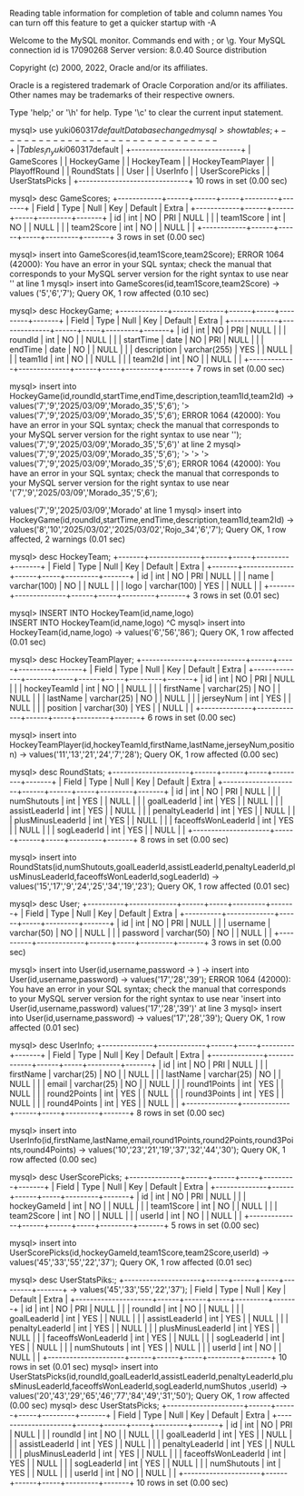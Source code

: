 Reading table information for completion of table and column names
You can turn off this feature to get a quicker startup with -A

Welcome to the MySQL monitor.  Commands end with ; or \g.
Your MySQL connection id is 17090268
Server version: 8.0.40 Source distribution

Copyright (c) 2000, 2022, Oracle and/or its affiliates.

Oracle is a registered trademark of Oracle Corporation and/or its
affiliates. Other names may be trademarks of their respective
owners.

Type 'help;' or '\h' for help. Type '\c' to clear the current input statement.

mysql> use yuki060317$default
Database changed
mysql> show tables;
+------------------------------+
| Tables_in_yuki060317$default |
+------------------------------+
| GameScores                   |
| HockeyGame                   |
| HockeyTeam                   |
| HockeyTeamPlayer             |
| PlayoffRound                 |
| RoundStats                   |
| User                         |
| UserInfo                     |
| UserScorePicks               |
| UserStatsPicks               |
+------------------------------+
10 rows in set (0.00 sec)

mysql> desc GameScores;
+------------+------+------+-----+---------+-------+
| Field      | Type | Null | Key | Default | Extra |
+------------+------+------+-----+---------+-------+
| id         | int  | NO   | PRI | NULL    |       |
| team1Score | int  | NO   |     | NULL    |       |
| team2Score | int  | NO   |     | NULL    |       |
+------------+------+------+-----+---------+-------+
3 rows in set (0.00 sec)

mysql> insert into GameScores(id,team1Score,team2Score);
ERROR 1064 (42000): You have an error in your SQL syntax; check the manual that corresponds to your MySQL server version for the right syntax to use near '' at line 1
mysql> insert into GameScores(id,team1Score,team2Score)
    -> values ('5','6','7');
Query OK, 1 row affected (0.10 sec)

mysql> desc HockeyGame;
+-------------+--------------+------+-----+---------+-------+
| Field       | Type         | Null | Key | Default | Extra |
+-------------+--------------+------+-----+---------+-------+
| id          | int          | NO   | PRI | NULL    |       |
| roundId     | int          | NO   |     | NULL    |       |
| startTime   | date         | NO   | PRI | NULL    |       |
| endTime     | date         | NO   |     | NULL    |       |
| description | varchar(255) | YES  |     | NULL    |       |
| team1Id     | int          | NO   |     | NULL    |       |
| team2Id     | int          | NO   |     | NULL    |       |
+-------------+--------------+------+-----+---------+-------+
7 rows in set (0.00 sec)

mysql> insert into HockeyGame(id,roundId,startTime,endTime,description,team1Id,team2Id)
    -> values('7','9','2025/03/09','Morado_35','5',6');
    '> values('7','9','2025/03/09','Morado_35','5',6');
ERROR 1064 (42000): You have an error in your SQL syntax; check the manual that corresponds to your MySQL server version for the right syntax to use near '');
values('7','9','2025/03/09','Morado_35','5',6')' at line 2
mysql> values('7','9','2025/03/09','Morado_35','5',6');
    '> 
    '> 
    '> values('7','9','2025/03/09','Morado_35','5',6');
ERROR 1064 (42000): You have an error in your SQL syntax; check the manual that corresponds to your MySQL server version for the right syntax to use near '('7','9','2025/03/09','Morado_35','5',6');


values('7','9','2025/03/09','Morado' at line 1
mysql> insert into HockeyGame(id,roundId,startTime,endTime,description,team1Id,team2Id)
    -> values('8','10','2025/03/02','2025/03/02','Rojo_34','6','7');
Query OK, 1 row affected, 2 warnings (0.01 sec)

mysql> desc HockeyTeam;
+-------+--------------+------+-----+---------+-------+
| Field | Type         | Null | Key | Default | Extra |
+-------+--------------+------+-----+---------+-------+
| id    | int          | NO   | PRI | NULL    |       |
| name  | varchar(100) | NO   |     | NULL    |       |
| logo  | varchar(100) | YES  |     | NULL    |       |
+-------+--------------+------+-----+---------+-------+
3 rows in set (0.01 sec)

mysql> INSERT INTO HockeyTeam(id,name,logo)                                    
INSERT INTO HockeyTeam(id,name,logo)
^C
mysql> insert into HockeyTeam(id,name,logo)
    -> values('6','56','86');
Query OK, 1 row affected (0.01 sec)

mysql> desc HockeyTeamPlayer;
+--------------+-------------+------+-----+---------+-------+
| Field        | Type        | Null | Key | Default | Extra |
+--------------+-------------+------+-----+---------+-------+
| id           | int         | NO   | PRI | NULL    |       |
| hockeyTeamId | int         | NO   |     | NULL    |       |
| firstName    | varchar(25) | NO   |     | NULL    |       |
| lastName     | varchar(25) | NO   |     | NULL    |       |
| jerseyNum    | int         | YES  |     | NULL    |       |
| position     | varchar(30) | YES  |     | NULL    |       |
+--------------+-------------+------+-----+---------+-------+
6 rows in set (0.00 sec)

mysql> insert into HockeyTeamPlayer(id,hockeyTeamId,firstName,lastName,jerseyNum,position)
    ->  values('11','13','21','24','7','28');
Query OK, 1 row affected (0.00 sec)

mysql> desc RoundStats;
+---------------------+------+------+-----+---------+-------+
| Field               | Type | Null | Key | Default | Extra |
+---------------------+------+------+-----+---------+-------+
| id                  | int  | NO   | PRI | NULL    |       |
| numShutouts         | int  | YES  |     | NULL    |       |
| goalLeaderId        | int  | YES  |     | NULL    |       |
| assistLeaderId      | int  | YES  |     | NULL    |       |
| penaltyLeaderId     | int  | YES  |     | NULL    |       |
| plusMinusLeaderId   | int  | YES  |     | NULL    |       |
| faceoffsWonLeaderId | int  | YES  |     | NULL    |       |
| sogLeaderId         | int  | YES  |     | NULL    |       |
+---------------------+------+------+-----+---------+-------+
8 rows in set (0.00 sec)

mysql> insert into RoundStats(id,numShutouts,goalLeaderId,assistLeaderId,penaltyLeaderId,plusMinusLeaderId,faceoffsWonLeaderId,sogLeaderId)
    -> values('15','17','9','24','25','34','19','23');
Query OK, 1 row affected (0.01 sec)

mysql> desc User;
+----------+-------------+------+-----+---------+-------+
| Field    | Type        | Null | Key | Default | Extra |
+----------+-------------+------+-----+---------+-------+
| id       | int         | NO   | PRI | NULL    |       |
| username | varchar(50) | NO   |     | NULL    |       |
| password | varchar(50) | NO   |     | NULL    |       |
+----------+-------------+------+-----+---------+-------+
3 rows in set (0.00 sec)

mysql> insert into User(id,username,password
    -> )
    -> insert into User(id,username,password)
    ->  values('17','28','39');
ERROR 1064 (42000): You have an error in your SQL syntax; check the manual that corresponds to your MySQL server version for the right syntax to use near 'insert into User(id,username,password)
 values('17','28','39')' at line 3
mysql> insert into User(id,username,password)
    ->  values('17','28','39');
Query OK, 1 row affected (0.01 sec)

mysql> desc UserInfo;
+--------------+-------------+------+-----+---------+-------+
| Field        | Type        | Null | Key | Default | Extra |
+--------------+-------------+------+-----+---------+-------+
| id           | int         | NO   | PRI | NULL    |       |
| firstName    | varchar(25) | NO   |     | NULL    |       |
| lastName     | varchar(25) | NO   |     | NULL    |       |
| email        | varchar(25) | NO   |     | NULL    |       |
| round1Points | int         | YES  |     | NULL    |       |
| round2Points | int         | YES  |     | NULL    |       |
| round3Points | int         | YES  |     | NULL    |       |
| round4Points | int         | YES  |     | NULL    |       |
+--------------+-------------+------+-----+---------+-------+
8 rows in set (0.00 sec)

mysql> insert into UserInfo(id,firstName,lastName,email,round1Points,round2Points,round3Points,round4Points)
    -> values('10','23','21','19','37','32','44','30');
Query OK, 1 row affected (0.00 sec)

mysql> desc UserScorePicks;
+--------------+------+------+-----+---------+-------+
| Field        | Type | Null | Key | Default | Extra |
+--------------+------+------+-----+---------+-------+
| id           | int  | NO   | PRI | NULL    |       |
| hockeyGameId | int  | NO   |     | NULL    |       |
| team1Score   | int  | NO   |     | NULL    |       |
| team2Score   | int  | NO   |     | NULL    |       |
| userId       | int  | NO   |     | NULL    |       |
+--------------+------+------+-----+---------+-------+
5 rows in set (0.00 sec)

mysql> insert into UserScorePicks(id,hockeyGameId,team1Score,team2Score,userId)
    -> values('45','33','55','22','37');
Query OK, 1 row affected (0.01 sec)

mysql> desc UserStatsPiks:;
+---------------------+------+------+-----+---------+-------+
    -> values('45','33','55','22','37');
| Field               | Type | Null | Key | Default | Extra |
+---------------------+------+------+-----+---------+-------+
| id                  | int  | NO   | PRI | NULL    |       |
| roundId             | int  | NO   |     | NULL    |       |
| goalLeaderId        | int  | YES  |     | NULL    |       |
| assistLeaderId      | int  | YES  |     | NULL    |       |
| penaltyLeaderId     | int  | YES  |     | NULL    |       |
| plusMinusLeaderId   | int  | YES  |     | NULL    |       |
| faceoffsWonLeaderId | int  | YES  |     | NULL    |       |
| sogLeaderId         | int  | YES  |     | NULL    |       |
| numShutouts         | int  | YES  |     | NULL    |       |
| userId              | int  | NO   |     | NULL    |       |
+---------------------+------+------+-----+---------+-------+
10 rows in set (0.01 sec)
mysql> insert into UserStatsPicks(id,roundId,goalLeaderId,assistLeaderId,penaltyLeaderId,plusMinusLeaderId,faceoffsWonLeaderId,sogLeaderId,numShutos
,userId)
    -> values('20','43','29','65','46','77','84','49','31','50');
Query OK, 1 row affected (0.00 sec)
mysql> desc UserStatsPicks;
+---------------------+------+------+-----+---------+-------+
| Field               | Type | Null | Key | Default | Extra |
+---------------------+------+------+-----+---------+-------+
| id                  | int  | NO   | PRI | NULL    |       |
| roundId             | int  | NO   |     | NULL    |       |
| goalLeaderId        | int  | YES  |     | NULL    |       |
| assistLeaderId      | int  | YES  |     | NULL    |       |
| penaltyLeaderId     | int  | YES  |     | NULL    |       |
| plusMinusLeaderId   | int  | YES  |     | NULL    |       |
| faceoffsWonLeaderId | int  | YES  |     | NULL    |       |
| sogLeaderId         | int  | YES  |     | NULL    |       |
| numShutouts         | int  | YES  |     | NULL    |       |
| userId              | int  | NO   |     | NULL    |       |
+---------------------+------+------+-----+---------+-------+
10 rows in set (0.00 sec)
